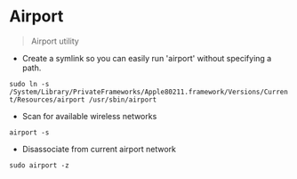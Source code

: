 # Airport

> Airport utility

- Create a symlink so you can easily run 'airport' without specifying a path.

`sudo ln -s /System/Library/PrivateFrameworks/Apple80211.framework/Versions/Current/Resources/airport /usr/sbin/airport`

- Scan for available wireless networks

`airport -s`

- Disassociate from current airport network

`sudo airport -z`

